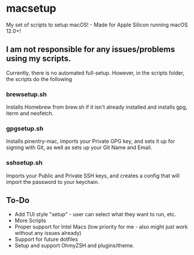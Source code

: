 # macsetup
My set of scripts to setup macOS! - Made for Apple Silicon running macOS 12.0+!

## I am not responsible for any issues/problems using my scripts.

Currently, there is no automated full-setup.
However, in the scripts folder, the scripts do the following

### brewsetup.sh
Installs Homebrew from brew.sh if it isn't already installed and installs gpg, iterm and neofetch.

### gpgsetup.sh
Installs pinentry-mac, imports your Private GPG key, and sets it up for signing with Git, as well as sets up your Git Name and Email.

### sshsetup.sh
Imports your Public and Private SSH keys, and creates a config that will import the password to your keychain.

## To-Do
- Add TUI style "setup" - user can select what they want to run, etc.
- More Scripts
- Proper support for Intel Macs (low priority for me - also might just work without any issues already)
- Support for future dotfiles
- Setup and support OhmyZSH and plugins/theme.
